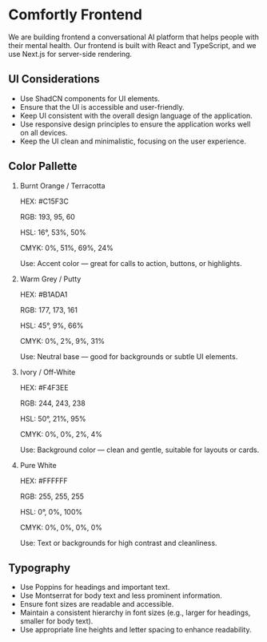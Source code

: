 # Comfortly Frontend
We are building frontend a conversational AI platform that helps people with their mental health. Our frontend is built with React and TypeScript, and we use Next.js for server-side rendering.

## UI Considerations
- Use ShadCN components for UI elements.
- Ensure that the UI is accessible and user-friendly.
- Keep UI consistent with the overall design language of the application.
- Use responsive design principles to ensure the application works well on all devices.
- Keep the UI clean and minimalistic, focusing on the user experience.

## Color Pallette
1. Burnt Orange / Terracotta

    HEX: #C15F3C

    RGB: 193, 95, 60

    HSL: 16°, 53%, 50%

    CMYK: 0%, 51%, 69%, 24%

    Use: Accent color — great for calls to action, buttons, or highlights.

2. Warm Grey / Putty

    HEX: #B1ADA1

    RGB: 177, 173, 161

    HSL: 45°, 9%, 66%

    CMYK: 0%, 2%, 9%, 31%

    Use: Neutral base — good for backgrounds or subtle UI elements.

3. Ivory / Off-White

    HEX: #F4F3EE

    RGB: 244, 243, 238

    HSL: 50°, 21%, 95%

    CMYK: 0%, 0%, 2%, 4%

    Use: Background color — clean and gentle, suitable for layouts or cards.

4. Pure White

    HEX: #FFFFFF

    RGB: 255, 255, 255

    HSL: 0°, 0%, 100%

    CMYK: 0%, 0%, 0%, 0%

    Use: Text or backgrounds for high contrast and cleanliness.


## Typography
- Use Poppins for headings and important text.
- Use Montserrat for body text and less prominent information.
- Ensure font sizes are readable and accessible.
- Maintain a consistent hierarchy in font sizes (e.g., larger for headings, smaller for body text).
- Use appropriate line heights and letter spacing to enhance readability.

